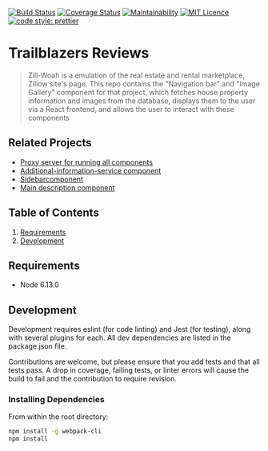 [![Build Status](https://travis-ci.org/prettier/prettier.svg?branch=master)](https://travis-ci.org/prettier/prettier)
[![Coverage Status](https://coveralls.io/repos/github/FrontEndCapstone/Reviews/badge.svg?branch=master&service=github)](https://coveralls.io/github/FrontEndCapstone/Reviews?branch=master)
[![Maintainability](https://api.codeclimate.com/v1/badges/29769fb0f8f18fe5fcda/maintainability)](https://codeclimate.com/github/FrontEndCapstone/Reviews/maintainability)
[![MIT Licence](https://badges.frapsoft.com/os/mit/mit.svg?v=103)](https://opensource.org/licenses/mit-license.php)
[![code style: prettier](https://img.shields.io/badge/code_style-prettier-ff69b4.svg?style=flat-square)](https://github.com/prettier/prettier)

# Trailblazers Reviews

> Zill-Woah is a emulation of the real estate and rental marketplace, Zillow site's page.  This repo contains the "Navigation bar" and "Image Gallery" component for that project, which fetches house property information and images from the database, displays them to the user via a React frontend, and allows the user to interact with these components

## Related Projects

  - [Proxy server for running all components](https://github.com/Only-the-Best/Jack-Li-Proxy)
  - [Additional-information-service component](https://github.com/Only-the-Best/additional-information-service)
  - [Sidebarcomponent](https://github.com/Only-the-Best/sidebar-service)
  - [Main description component](https://github.com/Only-the-Best/Main-Desc-Service)

## Table of Contents

1. [Requirements](#requirements)
1. [Development](#development)

## Requirements

- Node 6.13.0

## Development

Development requires eslint (for code linting) and Jest (for testing), along with several plugins for each.  All dev dependencies are listed in the package.json file.

Contributions are welcome, but please ensure that you add tests and that all tests pass.  A drop in coverage, failing tests, or linter errors will cause the build to fail and the contribution to require revision.

### Installing Dependencies

From within the root directory:

```sh
npm install -g webpack-cli
npm install
```

